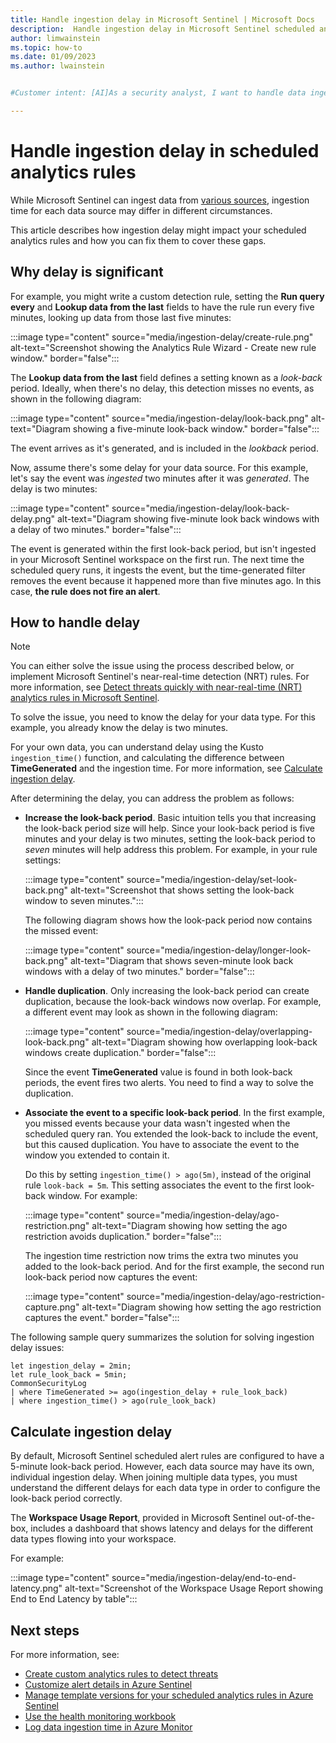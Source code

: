 ```yaml
---
title: Handle ingestion delay in Microsoft Sentinel | Microsoft Docs
description:  Handle ingestion delay in Microsoft Sentinel scheduled analytics rules.
author: limwainstein
ms.topic: how-to
ms.date: 01/09/2023
ms.author: lwainstein


#Customer intent: [AI]As a security analyst, I want to handle data ingestion delays in scheduled analytics rules so that I can ensure accurate and timely threat detection.

---
```


# Handle ingestion delay in scheduled analytics rules

While Microsoft Sentinel can ingest data from [various sources](connect-data-sources.md), ingestion time for each data source may differ in different circumstances.

This article describes how ingestion delay might impact your scheduled analytics rules and how you can fix them to cover these gaps.

## Why delay is significant

For example, you might write a custom detection rule, setting the **Run query every** and **Lookup data from the last** fields to have the rule run every five minutes, looking up data from those last five minutes:

:::image type="content" source="media/ingestion-delay/create-rule.png" alt-text="Screenshot showing the Analytics Rule Wizard - Create new rule window." border="false":::

The **Lookup data from the last** field defines a setting known as a *look-back* period. Ideally, when there's no delay, this detection misses no events, as shown in the following diagram:

:::image type="content" source="media/ingestion-delay/look-back.png" alt-text="Diagram showing a five-minute look-back window." border="false":::

The event arrives as it's generated, and is included in the *lookback* period.

Now, assume there's some delay for your data source. For this example, let's say the event was *ingested* two minutes after it was *generated*. The delay is two minutes:

:::image type="content" source="media/ingestion-delay/look-back-delay.png" alt-text="Diagram showing five-minute look back windows with a delay of two minutes." border="false":::

The event is generated within the first look-back period, but isn't ingested in your Microsoft Sentinel workspace on the first run. The next time the scheduled query runs, it ingests the event, but the time-generated filter removes the event because it happened more than five minutes ago. In this case, **the rule does not fire an alert**.

## How to handle delay

> [!NOTE]
>
> You can either solve the issue using the process described below, or implement Microsoft Sentinel's near-real-time detection (NRT) rules. For more information, see [Detect threats quickly with near-real-time (NRT) analytics rules in Microsoft Sentinel](near-real-time-rules.md).
> 

To solve the issue, you need to know the delay for your data type. For this example, you already know the delay is two minutes. 

For your own data, you can understand delay using the Kusto `ingestion_time()` function, and calculating the difference between **TimeGenerated** and the ingestion time. For more information, see [Calculate ingestion delay](#calculate-ingestion-delay).

After determining the delay, you can address the problem as follows:

- **Increase the look-back period**. Basic intuition tells you that increasing the look-back period size will help. Since your look-back period is five minutes and your delay is two minutes, setting the look-back period to *seven* minutes will help address this problem. For example, in your rule settings:

    :::image type="content" source="media/ingestion-delay/set-look-back.png" alt-text="Screenshot that shows setting the look-back window to seven minutes.":::

    The following diagram shows how the look-pack period now contains the missed event:

    :::image type="content" source="media/ingestion-delay/longer-look-back.png" alt-text="Diagram that shows seven-minute look back windows with a delay of two minutes." border="false":::

- **Handle duplication**. Only increasing the look-back period can create duplication, because the look-back windows now overlap. For example, a different event may look as shown in the following diagram:

    :::image type="content" source="media/ingestion-delay/overlapping-look-back.png" alt-text="Diagram showing how overlapping look-back windows create duplication." border="false":::

    Since the event **TimeGenerated** value is found in both look-back periods, the event fires two alerts. You need to find a way to solve the duplication.

- **Associate the event to a specific look-back period**. In the first example, you missed events because your data wasn't ingested when the scheduled query ran. You extended the look-back to include the event, but this caused duplication. You have to associate the event to the window you extended to contain it.

    Do this by setting `ingestion_time() > ago(5m)`, instead of the original rule `look-back = 5m`. This setting associates the event to the first look-back window. For example:

    :::image type="content" source="media/ingestion-delay/ago-restriction.png" alt-text="Diagram showing how setting the ago restriction avoids duplication." border="false":::

    The ingestion time restriction now trims the extra two minutes you added to the look-back period. And for the first example, the second run look-back period now captures the event:

    :::image type="content" source="media/ingestion-delay/ago-restriction-capture.png" alt-text="Diagram showing how setting the ago restriction captures the event." border="false":::

The following sample query summarizes the solution for solving ingestion delay issues:

```kusto
let ingestion_delay = 2min;
let rule_look_back = 5min;
CommonSecurityLog
| where TimeGenerated >= ago(ingestion_delay + rule_look_back)
| where ingestion_time() > ago(rule_look_back)
```


## Calculate ingestion delay

By default, Microsoft Sentinel scheduled alert rules are configured to have a 5-minute look-back period. However, each data source may have its own, individual ingestion delay. When joining multiple data types, you must understand the different delays for each data type in order to configure the look-back period correctly.

The **Workspace Usage Report**, provided in Microsoft Sentinel out-of-the-box, includes a dashboard that shows latency and delays for the different data types flowing into your workspace.

For example:

:::image type="content" source="media/ingestion-delay/end-to-end-latency.png" alt-text="Screenshot of the Workspace Usage Report showing End to End Latency by table":::


## Next steps

For more information, see:

- [Create custom analytics rules to detect threats](detect-threats-custom.md)
- [Customize alert details in Azure Sentinel](customize-alert-details.md)
- [Manage template versions for your scheduled analytics rules in Azure Sentinel](manage-analytics-rule-templates.md)
- [Use the health monitoring workbook](monitor-data-connector-health.md)
- [Log data ingestion time in Azure Monitor](../azure-monitor/logs/data-ingestion-time.md)
